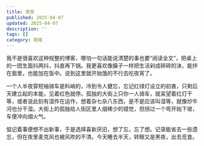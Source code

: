 ```yaml
---
title: 夜宵
published: 2025-04-07
updated: 2025-04-07
description: ''
tags: []
category: 随笔
---
```


我不是很喜欢这种规整的博客，哪怕一句话能说清楚的事也要“阅读全文”，把桌上的一团生面抖两抖，抖直再下锅。我更喜欢像臊子一样把生活剁成碎碎的沫，能拌在面里，也能加在饭中。说到这里就开始饿的不行去吃夜宵了。

一个人半夜穿短袖骑车是料峭的，冷到令人健忘，忘记红绿灯设立的初衷，只剩后天建立起的本能，见着红色就停。孤独的大街上只你一人骑车，就呆望着红灯干等，或者说此刻有湿件在运作，想着杂七杂八东西，是不是应该叫湿等，就像炒牛河也分干湿。大街上的孤独给人街区里人烟稀少的错觉，但拐过一个弯开始下坡，车便冲向烟火气。

惦记着事便想不出新事，于是选择喜新厌旧，想了忘，忘了想。记录能省去一些遗忘，但在夜里麦克风也被风吹的不清。今天睡去半天，转眼又是黑夜，出去觅食。
